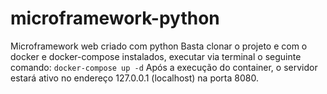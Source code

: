 # microframework-python
Microframework web criado com python
Basta clonar o projeto e com o docker e docker-compose instalados, executar via terminal o seguinte comando:
```docker-compose up -d```
Após a execução do container, o servidor estará ativo no endereço 127.0.0.1 (localhost) na porta 8080.
